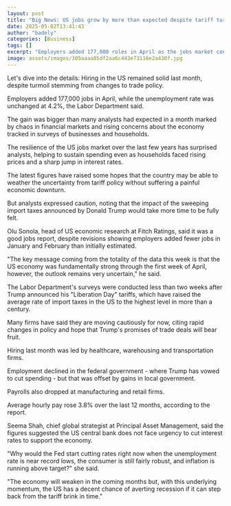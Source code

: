 ```yaml
---
layout: post
title: "Big News: US jobs grow by more than expected despite tariff turmoil"
date: 2025-05-02T13:41:43
author: "badely"
categories: [Business]
tags: []
excerpt: "Employers added 177,000 roles in April as the jobs market continues to prove resilient."
image: assets/images/305aaaa85df2aa6c443e73116e2a430f.jpg
---
```


Let's dive into the details: Hiring in the US remained solid last month, despite turmoil stemming from changes to trade policy.

Employers added 177,000 jobs in April, while the unemployment rate was unchanged at 4.2%, the Labor Department said.

The gain was bigger than many analysts had expected in a month marked by chaos in financial markets and rising concerns about the economy tracked in surveys of businesses and households.

The resilience of the US jobs market over the last few years has surprised analysts, helping to sustain spending even as households faced rising prices and a sharp jump in interest rates.

The latest figures have raised some hopes that the country may be able to weather the uncertainty from tariff policy without suffering a painful economic downturn. 

But analysts expressed caution, noting that the impact of the sweeping import taxes announced by Donald Trump would take more time to be fully felt. 

Olu Sonola, head of US economic research at Fitch Ratings, said it was a good jobs report, despite revisions showing employers added fewer jobs in January and February than initially estimated. 

"The key message coming from the totality of the data this week is that the US economy was fundamentally strong through the first week of April, however, the outlook remains very uncertain," he said. 

The Labor Department's surveys were conducted less than two weeks after Trump announced his "Liberation Day" tariffs, which have raised the average rate of import taxes in the US to the highest level in more than a century. 

Many firms have said they are moving cautiously for now, citing rapid changes in policy and hope that Trump's promises of trade deals will bear fruit. 

Hiring last month was led by healthcare, warehousing and transportation firms. 

Employment declined in the federal government - where Trump has vowed to cut spending - but that was offset by gains in local government. 

Payrolls also dropped at manufacturing and retail firms. 

Average hourly pay rose 3.8% over the last 12 months, according to the report.

Seema Shah, chief global strategist at Principal Asset Management, said the figures suggested the US central bank does not face urgency to cut interest rates to support the economy. 

"Why would the Fed start cutting rates right now when the unemployment rate is near record lows, the consumer is still fairly robust, and inflation is running above target?" she said. 

"The economy will weaken in the coming months but, with this underlying momentum, the US has a decent chance of averting recession if it can step back from the tariff brink in time."

